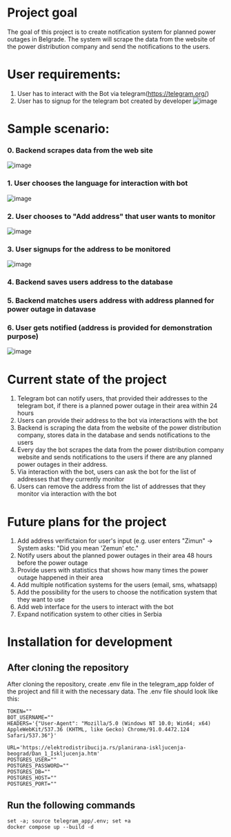 # Project goal
The goal of this project is to create notification system for planned power outages in Belgrade. The system will scrape the data from the website of the power distribution company and send the notifications to the users.

# User requirements:
1. User has to interact with the Bot via telegram(https://telegram.org/)
2. User has to signup for the telegram bot created by developer ![image](https://github.com/user-attachments/assets/fc7ff15e-3e71-4bda-be1c-2d945742af37)



# Sample scenario:
### 0. Backend scrapes  data from the web site
![image](https://github.com/user-attachments/assets/82bb9834-ba23-456f-bc72-7397e155966f)
### 1. User chooses the language for interaction with bot
![image](https://github.com/user-attachments/assets/091c8d6a-1a08-43fe-bbd1-7514d7982e6e) 
### 2. User chooses to "Add address" that user wants to monitor
![image](https://github.com/user-attachments/assets/e425971b-c469-4b0c-b718-134914bbeb9e)
### 3. User signups for the address to be monitored
![image](https://github.com/user-attachments/assets/5d1cd58b-7874-495d-9f01-05e6c6373975)
### 4. Backend saves users address to the database
### 5. Backend matches users address with address planned for power outage in datavase 
### 6. User gets notified (address is provided for demonstration purpose)
![image](https://github.com/user-attachments/assets/46aea1f5-2128-4460-9bed-39a77b929461)



# Current state of the project
1. Telegram bot can notify users, that provided their addresses to the telegram bot, if there is a planned power outage in their area within 24 hours
2. Users can provide their address to the bot via interactions with the bot 
3. Backend is scraping the data from the website of the power distribution company, stores data in the database and sends notifications to the users
4. Every day the bot scrapes the data from the power distribution company website and sends notifications to the users if there are any planned power outages in their address.
5. Via interaction with the bot, users can ask the bot for the list of addresses that they currently monitor
6. Users can remove the address from the list of addresses that they monitor via interaction with the bot

# Future plans for the project
1. Add address verifictaion for user's input (e.g. user enters "Zimun" -> System asks: "Did you mean 'Zemun' etc."
3. Notify users about the planned power outages in their area 48 hours before the power outage
4. Provide users with statistics that shows how many times the power outage happened in their area
5. Add multiple notification systems for the users (email, sms, whatsapp)
6. Add the possibility for the users to choose the notification system that they want to use
7. Add web interface for the users to interact with the bot
8. Expand notification system to other cities in Serbia

# Installation for development

## After cloning the repository
After cloning the repository, create .env file in the telegram_app folder of the project and fill it with the necessary data. The .env file should look like this:
```
TOKEN=""
BOT_USERNAME=""
HEADERS='{"User-Agent": "Mozilla/5.0 (Windows NT 10.0; Win64; x64) AppleWebKit/537.36 (KHTML, like Gecko) Chrome/91.0.4472.124 Safari/537.36"}'

URL='https://elektrodistribucija.rs/planirana-iskljucenja-beograd/Dan_1_Iskljucenja.htm'
POSTGRES_USER=""
POSTGRES_PASSWORD=""
POSTGRES_DB=""
POSTGRES_HOST=""
POSTGRES_PORT=""
```

## Run the following commands

```
set -a; source telegram_app/.env; set +a
docker compose up --build -d
```
